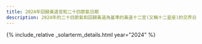 ```yaml
---
title: 2024年回歸黃道宮和二十四節氣日期
description: 2024年的二十四節氣和回歸黃道為基準的黃道十二宮(又稱十二星座)的交界日期，常見於西洋占星術和星座運程
---
```

{% include_relative _solarterm_details.html year="2024" %}
